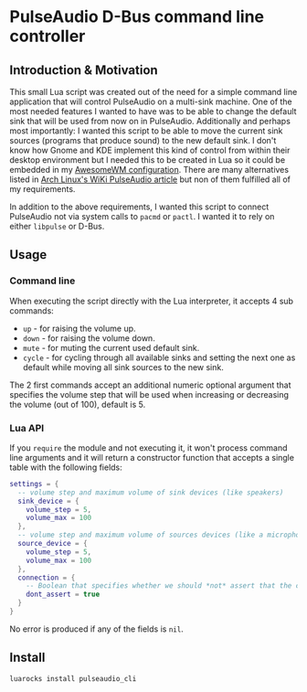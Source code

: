 # PulseAudio D-Bus command line controller

## Introduction & Motivation

This small Lua script was created out of the need for a simple command line application that will control PulseAudio on a multi-sink machine. One of the most needed features I wanted to have was to be able to change the default sink that will be used from now on in PulseAudio. Additionally and perhaps most importantly: I wanted this script to be able to move the current sink sources (programs that produce sound) to the new default sink. I don't know how Gnome and KDE implement this kind of control from within their desktop environment but I needed this to be created in Lua so it could be embedded in my [AwesomeWM configuration](https://github.com/doronbehar/.config_awesome). There are many alternatives listed in [Arch Linux's WiKi PulseAudio article](https://wiki.archlinux.org/index.php/PulseAudio#Console) but non of them fulfilled all of my requirements.

In addition to the above requirements, I wanted this script to connect PulseAudio not via system calls to `pacmd` or `pactl`. I wanted it to rely on either `libpulse` or D-Bus.

## Usage

### Command line

When executing the script directly with the Lua interpreter, it accepts 4 sub commands:

- `up` - for raising the volume up.
- `down` - for raising the volume down.
- `mute` - for muting the current used default sink.
- `cycle` - for cycling through all available sinks and setting the next one as default while moving all sink sources to the new sink.

The 2 first commands accept an additional numeric optional argument that specifies the volume step that will be used when increasing or decreasing the volume (out of 100), default is 5.

### Lua API

If you `require` the module and not executing it, it won't process command line arguments and it will return a constructor function that accepts a single table with the following fields:

```lua
settings = {
  -- volume step and maximum volume of sink devices (like speakers)
  sink_device = {
    volume_step = 5,
    volume_max = 100
  },
  -- volume step and maximum volume of sources devices (like a microphone)
  source_device = {
    volume_step = 5,
    volume_max = 100
  },
  connection = {
    -- Boolean that specifies whether we should *not* assert that the connection is closed
    dont_assert = true
  }
}
```

No error is produced if any of the fields is `nil`.

## Install

```
luarocks install pulseaudio_cli
```

